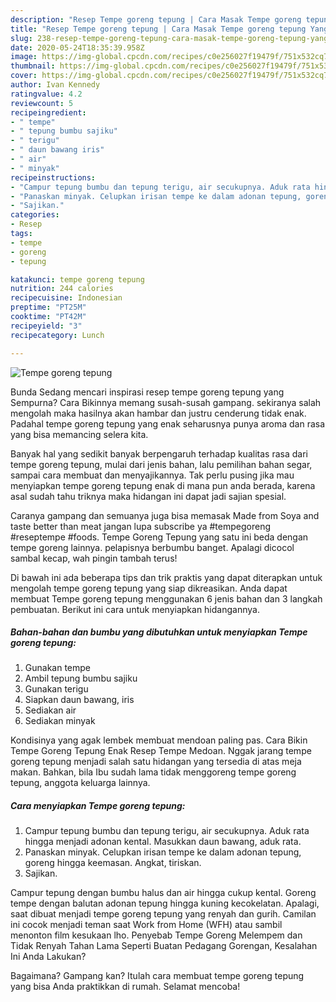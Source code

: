 ```yaml
---
description: "Resep Tempe goreng tepung | Cara Masak Tempe goreng tepung Yang Sempurna"
title: "Resep Tempe goreng tepung | Cara Masak Tempe goreng tepung Yang Sempurna"
slug: 238-resep-tempe-goreng-tepung-cara-masak-tempe-goreng-tepung-yang-sempurna
date: 2020-05-24T18:35:39.958Z
image: https://img-global.cpcdn.com/recipes/c0e256027f19479f/751x532cq70/tempe-goreng-tepung-foto-resep-utama.jpg
thumbnail: https://img-global.cpcdn.com/recipes/c0e256027f19479f/751x532cq70/tempe-goreng-tepung-foto-resep-utama.jpg
cover: https://img-global.cpcdn.com/recipes/c0e256027f19479f/751x532cq70/tempe-goreng-tepung-foto-resep-utama.jpg
author: Ivan Kennedy
ratingvalue: 4.2
reviewcount: 5
recipeingredient:
- " tempe"
- " tepung bumbu sajiku"
- " terigu"
- " daun bawang iris"
- " air"
- " minyak"
recipeinstructions:
- "Campur tepung bumbu dan tepung terigu, air secukupnya. Aduk rata hingga menjadi adonan kental. Masukkan daun bawang, aduk rata."
- "Panaskan minyak. Celupkan irisan tempe ke dalam adonan tepung, goreng hingga keemasan. Angkat, tiriskan."
- "Sajikan."
categories:
- Resep
tags:
- tempe
- goreng
- tepung

katakunci: tempe goreng tepung 
nutrition: 244 calories
recipecuisine: Indonesian
preptime: "PT25M"
cooktime: "PT42M"
recipeyield: "3"
recipecategory: Lunch

---
```



![Tempe goreng tepung](https://img-global.cpcdn.com/recipes/c0e256027f19479f/751x532cq70/tempe-goreng-tepung-foto-resep-utama.jpg)

Bunda Sedang mencari inspirasi resep tempe goreng tepung yang Sempurna? Cara Bikinnya memang susah-susah gampang. sekiranya salah mengolah maka hasilnya akan hambar dan justru cenderung tidak enak. Padahal tempe goreng tepung yang enak seharusnya punya aroma dan rasa yang bisa memancing selera kita.

Banyak hal yang sedikit banyak berpengaruh terhadap kualitas rasa dari tempe goreng tepung, mulai dari jenis bahan, lalu pemilihan bahan segar, sampai cara membuat dan menyajikannya. Tak perlu pusing jika mau menyiapkan tempe goreng tepung enak di mana pun anda berada, karena asal sudah tahu triknya maka hidangan ini dapat jadi sajian spesial.

Caranya gampang dan semuanya juga bisa memasak Made from Soya and taste better than meat jangan lupa subscribe ya #tempegoreng #reseptempe #foods. Tempe Goreng Tepung yang satu ini beda dengan tempe goreng lainnya. pelapisnya berbumbu banget. Apalagi dicocol sambal kecap, wah pingin tambah terus!


Di bawah ini ada beberapa tips dan trik praktis yang dapat diterapkan untuk mengolah tempe goreng tepung yang siap dikreasikan. Anda dapat membuat Tempe goreng tepung menggunakan 6 jenis bahan dan 3 langkah pembuatan. Berikut ini cara untuk menyiapkan hidangannya.

<!--inarticleads1-->

##### Bahan-bahan dan bumbu yang dibutuhkan untuk menyiapkan Tempe goreng tepung:

1. Gunakan  tempe
1. Ambil  tepung bumbu sajiku
1. Gunakan  terigu
1. Siapkan  daun bawang, iris
1. Sediakan  air
1. Sediakan  minyak


Kondisinya yang agak lembek membuat mendoan paling pas. Cara Bikin Tempe Goreng Tepung Enak Resep Tempe Medoan. Nggak jarang tempe goreng tepung menjadi salah satu hidangan yang tersedia di atas meja makan. Bahkan, bila Ibu sudah lama tidak menggoreng tempe goreng tepung, anggota keluarga lainnya. 

<!--inarticleads2-->

##### Cara menyiapkan Tempe goreng tepung:

1. Campur tepung bumbu dan tepung terigu, air secukupnya. Aduk rata hingga menjadi adonan kental. Masukkan daun bawang, aduk rata.
1. Panaskan minyak. Celupkan irisan tempe ke dalam adonan tepung, goreng hingga keemasan. Angkat, tiriskan.
1. Sajikan.


Campur tepung dengan bumbu halus dan air hingga cukup kental. Goreng tempe dengan balutan adonan tepung hingga kuning kecokelatan. Apalagi, saat dibuat menjadi tempe goreng tepung yang renyah dan gurih. Camilan ini cocok menjadi teman saat Work from Home (WFH) atau sambil menonton film kesukaan lho. Penyebab Tempe Goreng Melempem dan Tidak Renyah Tahan Lama Seperti Buatan Pedagang Gorengan, Kesalahan Ini Anda Lakukan? 

Bagaimana? Gampang kan? Itulah cara membuat tempe goreng tepung yang bisa Anda praktikkan di rumah. Selamat mencoba!

